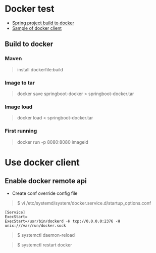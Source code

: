# Docker test

- <a href="build">Spring project build to docker </a>
- <a href="api">Sample of docker client</a>

<div id="build"></div>  

## Build to docker

### Maven 

> install dockerfile:build  

### Image to tar

> docker save springboot-docker > springboot-docker.tar  

### Image load  

> docker load < springboot-docker.tar

### First running  

> docker run -p 8080:8080 imageid

<div id="api"></div>

# Use docker client

## Enable docker remote api

- Create conf override config file  

> $ vi /etc/systemd/system/docker.service.d/startup_options.conf  

```$xslt
[Service]
ExecStart=
ExecStart=/usr/bin/dockerd -H tcp://0.0.0.0:2376 -H unix:///var/run/docker.sock
```   

> $ systemctl daemon-reload  

> $ systemctl restart docker






